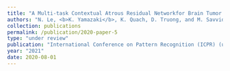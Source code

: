 ```yaml
---
title: "A Multi-task Contextual Atrous Residual Networkfor Brain Tumor Detection & Segmentation"
authors: "N. Le, <b>K. Yamazaki</b>, K. Quach, D. Truong, and M. Savvides"
collection: publications
permalink: /publication/2020-paper-5
type: "under review"
publication: "International Conference on Pattern Recognition (ICPR) (under review)"
year: "2021"
date: 2020-08-01
---
```

